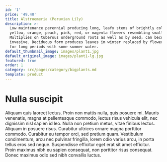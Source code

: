 ```yaml
---
id: '1'
price: '49.40'
title: Alstroemeria (Peruvian Lily)
description: >-
  Low maintenance perennial producing long, leafy stems of brightly colored
  yellow, orange, peach, pink, red, or magenta flowers resembling small lilies.
  Multiplies on tuberous underground roots as well as by seed; can become
  invasive. Deciduous form produces leaves in winter replaced by flowers in late spring. No summer water.Evergreen varieties form clumping mounds that bloom
  for long periods with some summer water.
default_thumbnail_image: images/plant1.jpg
default_original_image: images/plant1-lg.jpg
featured: true
order: 1
category: src/pages/category/bigplants.md
template: product
---
```


# Nulla suscipit

Aliquam quis laoreet lectus. Proin non mattis nulla, quis posuere mi. Mauris venenatis, magna at pellentesque commodo, lectus risus vehicula elit, nec dignissim nisl sapien id leo. Nulla non pretium metus, vitae finibus lectus. Aliquam in posuere risus. Curabitur ultrices ornare magna porttitor commodo. Curabitur eu tempor orci, sed pretium quam. Vestibulum condimentum, arcu nec pulvinar fringilla, lorem odio varius arcu, in porta tellus eros sed neque. Suspendisse efficitur eget erat sit amet efficitur. Proin maximus nibh eu sapien consequat, non porttitor risus consequat. Donec maximus odio sed nibh convallis luctus.